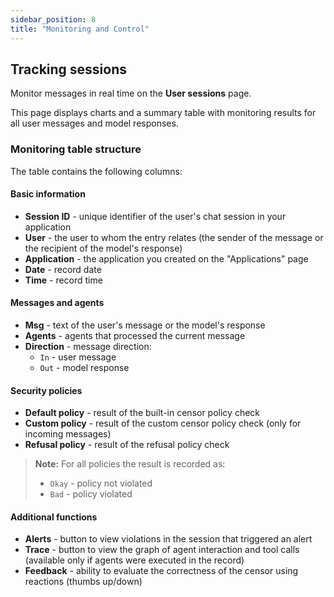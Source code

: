 ```yaml
---
sidebar_position: 8
title: "Monitoring and Control"
---
```


## Tracking sessions

Monitor messages in real time on the **User sessions** page.

This page displays charts and a summary table with monitoring results for all user messages and model responses.

### Monitoring table structure

The table contains the following columns:

#### Basic information
- **Session ID** - unique identifier of the user's chat session in your application
- **User** - the user to whom the entry relates (the sender of the message or the recipient of the model's response)
- **Application** - the application you created on the "Applications" page
- **Date** - record date
- **Time** - record time

#### Messages and agents
- **Msg** - text of the user's message or the model's response
- **Agents** - agents that processed the current message
- **Direction** - message direction:
  - `In` - user message
  - `Out` - model response

#### Security policies
- **Default policy** - result of the built-in censor policy check
- **Custom policy** - result of the custom censor policy check (only for incoming messages)
- **Refusal policy** - result of the refusal policy check

> **Note:** For all policies the result is recorded as:
> - `Okay` - policy not violated
> - `Bad` - policy violated

#### Additional functions
- **Alerts** - button to view violations in the session that triggered an alert
- **Trace** - button to view the graph of agent interaction and tool calls (available only if agents were executed in the record)
- **Feedback** - ability to evaluate the correctness of the censor using reactions (thumbs up/down) 